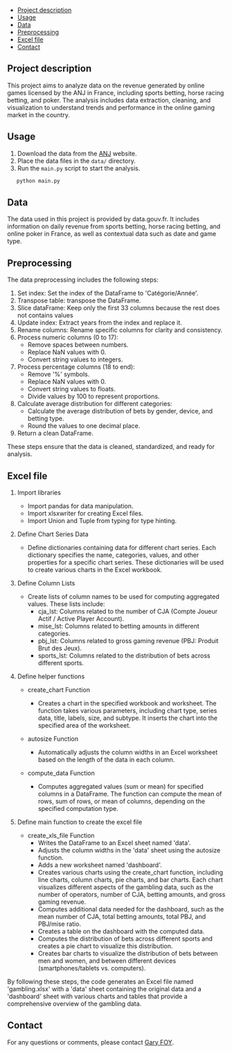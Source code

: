 - [Project description](#project-description)
- [Usage](#usage)
- [Data](#data)
- [Preprocessing](#preprocessing)
- [Excel file](#excel-file)
- [Contact](#contact)


## Project description
This project aims to analyze data on the revenue generated by online games licensed by the ANJ in France, including sports betting, horse racing betting, and poker. The analysis includes data extraction, cleaning, and visualization to understand trends and performance in the online gaming market in the country.


## Usage
1. Download the data from the [ANJ](https://anj.fr/open-data-anj) website.
2. Place the data files in the `data/` directory.
3. Run the `main.py` script to start the analysis.

```bash
   python main.py
```

   
## Data
The data used in this project is provided by data.gouv.fr. It includes information on daily revenue from sports betting, horse racing betting, and online poker in France, as well as contextual data such as date and game type.

## Preprocessing
The data preprocessing includes the following steps:


1. Set index: Set the index of the DataFrame to 'Catégorie/Année'.
2. Transpose table: transpose the DataFrame.
3. Slice dataFrame: Keep only the first 33 columns because the rest does not contains values
4. Update index: Extract years from the index and replace it.
5. Rename columns: Rename specific columns for clarity and consistency.
6. Process numeric columns (0 to 17):
      * Remove spaces between numbers.
      * Replace NaN values with 0.
      * Convert string values to integers.
7. Process percentage columns (18 to end):
      * Remove '%' symbols.
      * Replace NaN values with 0.
      * Convert string values to floats.
      * Divide values by 100 to represent proportions.
8. Calculate average distribution for different categories:
      * Calculate the average distribution of bets by gender, device, and betting type.
      * Round the values to one decimal place.
9. Return a clean DataFrame.

These steps ensure that the data is cleaned, standardized, and ready for analysis.


## Excel file
1. Import libraries
      * Import pandas for data manipulation.
      * Import xlsxwriter for creating Excel files.
      * Import Union and Tuple from typing for type hinting.
2. Define Chart Series Data
      * Define dictionaries containing data for different chart series. Each dictionary specifies the name, categories, values, and other properties for a specific chart series. These dictionaries will be used to create various charts in the Excel workbook.
3. Define Column Lists
      *  Create lists of column names to be used for computing aggregated values. These lists include:
         - cja_lst: Columns related to the number of CJA (Compte Joueur Actif / Active Player Account).
         - mise_lst: Columns related to betting amounts in different categories.
         - pbj_lst: Columns related to gross gaming revenue (PBJ: Produit Brut des Jeux).
         - sports_lst: Columns related to the distribution of bets across different sports.
4. Define helper functions
      * create_chart Function
        -  Creates a chart in the specified workbook and worksheet. The function takes various parameters, including chart type, series data, title, labels, size, and subtype. It inserts the chart into the specified area of the worksheet.
  
      * autosize Function
        - Automatically adjusts the column widths in an Excel worksheet based on the length of the data in each column.
  
      * compute_data Function
        - Computes aggregated values (sum or mean) for specified columns in a DataFrame. The function can compute the mean of rows, sum of rows, or mean of columns, depending on the specified computation type.
  
5. Define main function to create the excel file

      * create_xls_file Function
        - Writes the DataFrame to an Excel sheet named 'data'.
        - Adjusts the column widths in the 'data' sheet using the autosize function.
        - Adds a new worksheet named 'dashboard'.
        - Creates various charts using the create_chart function, including line charts, column charts, pie charts, and bar charts. Each chart visualizes different aspects of the gambling data, such as the number of operators, number of CJA, betting amounts, and gross gaming revenue.
        - Computes additional data needed for the dashboard, such as the mean number of CJA, total betting amounts, total PBJ, and PBJ/mise ratio.
        - Creates a table on the dashboard with the computed data.
        - Computes the distribution of bets across different sports and creates a pie chart to visualize this distribution.
        - Creates bar charts to visualize the distribution of bets between men and women, and between different devices (smartphones/tablets vs. computers).
  
By following these steps, the code generates an Excel file named 'gambling.xlsx' with a 'data' sheet containing the original data and a 'dashboard' sheet with various charts and tables that provide a comprehensive overview of the gambling data.

## Contact
For any questions or comments, please contact [Gary FOY](mailto:garyfoy@hotmail.fr).








